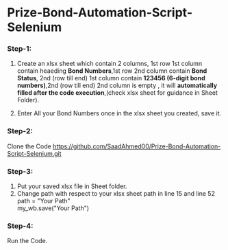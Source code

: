 # Prize-Bond-Automation-Script-Selenium
### Step-1:
1. Create an xlsx sheet which contain 2 columns, 1st row 1st column contain heaeding  **Bond Numbers**,1st row 2nd column contain **Bond Status**,
2nd (row till end) 1st column contain **123456 (6-digit bond numbers)**,2nd (row till end) 2nd column is empty , it will **automatically filled 
after the code execution**,(check xlsx sheet for guidance in Sheet Folder).

2. Enter All your Bond Numbers once in the xlsx sheet you created, save it.

### Step-2:
  Clone the Code https://github.com/SaadAhmed00/Prize-Bond-Automation-Script-Selenium.git

### Step-3:
  1. Put your saved xlsx file in Sheet folder.
  2. Change path with respect to your xlsx sheet path in line 15 and line 52<br />
     path = "Your Path" <br />
     my_wb.save("Your Path")

### Step-4:
  Run the Code.
